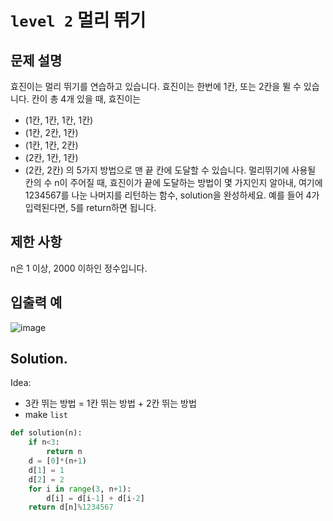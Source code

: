 # `level 2` 멀리 뛰기

## 문제 설명
효진이는 멀리 뛰기를 연습하고 있습니다. 효진이는 한번에 1칸, 또는 2칸을 뛸 수 있습니다. 칸이 총 4개 있을 때, 효진이는
- (1칸, 1칸, 1칸, 1칸)
- (1칸, 2칸, 1칸)
- (1칸, 1칸, 2칸)
- (2칸, 1칸, 1칸)
- (2칸, 2칸)
의 5가지 방법으로 맨 끝 칸에 도달할 수 있습니다. 멀리뛰기에 사용될 칸의 수 n이 주어질 때, 효진이가 끝에 도달하는 방법이 몇 가지인지 알아내, 여기에 1234567를 나눈 나머지를 리턴하는 함수, solution을 완성하세요. 예를 들어 4가 입력된다면, 5를 return하면 됩니다.

## 제한 사항
n은 1 이상, 2000 이하인 정수입니다.

## 입출력 예
![image](https://github.com/ultimate-mj/Coding-test-practice/assets/122213470/9e2102b4-9607-4f07-a9a6-7610e7db7be0)

## Solution.

Idea:
- 3칸 뛰는 방법 = 1칸 뛰는 방법 + 2칸 뛰는 방법
- make `list`

```python
def solution(n):
    if n<3:
        return n
    d = [0]*(n+1)
    d[1] = 1
    d[2] = 2
    for i in range(3, n+1):
        d[i] = d[i-1] + d[i-2]
    return d[n]%1234567
```
